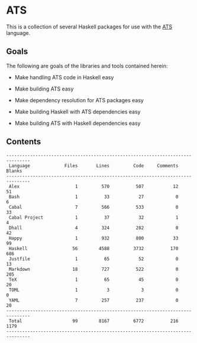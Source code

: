 # ATS

This is a collection of several Haskell packages for use with the
[ATS](http://ats-lang.org/) language.

## Goals

The following are goals of the libraries and tools contained herein:

  * Make handling ATS code in Haskell easy

  * Make building ATS easy

  * Make dependency resolution for ATS packages easy

  * Make building Haskell with ATS dependencies easy

  * Make building ATS with Haskell dependencies easy

## Contents

```
-------------------------------------------------------------------------------
 Language             Files       Lines         Code     Comments       Blanks
-------------------------------------------------------------------------------
 Alex                     1         570          507           12           51
 Bash                     1          33           27            0            6
 Cabal                    7         566          533            0           33
 Cabal Project            1          37           32            1            4
 Dhall                    4         324          282            0           42
 Happy                    1         932          800           33           99
 Haskell                 56        4588         3732          170          686
 Justfile                 1          65           52            0           13
 Markdown                18         727          522            0          205
 TeX                      1          65           45            0           20
 TOML                     1           3            3            0            0
 YAML                     7         257          237            0           20
-------------------------------------------------------------------------------
 Total                   99        8167         6772          216         1179
-------------------------------------------------------------------------------
```

